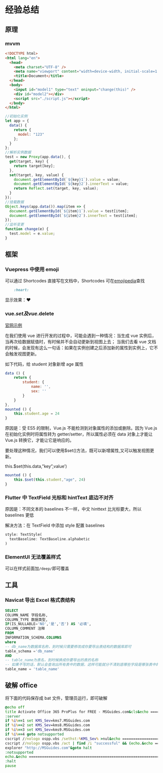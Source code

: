# 经验总结

## 原理

### mvvm

```html
<!DOCTYPE html>
<html lang="en">
  <head>
    <meta charset="UTF-8" />
    <meta name="viewport" content="width=device-width, initial-scale=1.0" />
    <title>Document</title>
  </head>
  <body>
    <input id="model1" type="text" oninput="change(this)" />
    <div id="model2"></div>
    <script src="./script.js"></script>
  </body>
</html>
```

```js
//初始化实例
let app = {
  data() {
    return {
      model: "123"
    };
  }
};
//解析实例数据
test = new Proxy(app.data(), {
  get(target, key) {
    return target[key];
  },
  set(target, key, value) {
    document.getElementById(`${key}1`).value = value;
    document.getElementById(`${key}2`).innerText = value;
    return Reflect.set(target, key, value);
  }
});
//挂载数据
Object.keys(app.data()).map(item => {
  document.getElementById(`${item}1`).value = test[item];
  document.getElementById(`${item}2`).innerText = test[item];
});
//监听变更
function change(e) {
  test.model = e.value;
}
```

## 框架

### Vuepress 中使用 emoji

可以通过 Shortcodes 直接写在文档中，Shortcodes 可在[emojipedia](https://emojipedia.org)查找

```markdown
    :heart:
```

显示效果：:heart:

### vue.$set及vue.$delete

[官网示例](https://cn.vuejs.org/v2/api/#Vue-set)

在我们使用 vue 进行开发的过程中，可能会遇到一种情况：当生成 vue 实例后，当再次给数据赋值时，有时候并不会自动更新到视图上去；
当我们去看 vue 文档的时候，会发现有这么一句话：如果在实例创建之后添加新的属性到实例上，它不会触发视图更新。

如下代码，给 student 对象新增 age 属性

```js
data () {
    return {
        student: {
            name: '',
            sex: ''
        }
    }
},
mounted () {
    this.student.age = 24
}
```

原因是：受 ES5 的限制，Vue.js 不能检测到对象属性的添加或删除。因为 Vue.js 在初始化实例时将属性转为 getter/setter，所以属性必须在 data 对象上才能让 Vue.js 转换它，才能让它是响应的。

要处理这种情况，我们可以使用\$set()方法，既可以新增属性,又可以触发视图更新。

this.\$set(this.data,”key”,value’)

```js
mounted () {
    this.$set(this.student,"age", 24)
}
```

### Flutter 中 TextField 光标和 hintText 底边不对齐

原因是：不同文本的 baselines 不一样，中文 hinttext 比光标要大，所以 baselines 更低

解决方法：在 TextField 中添加 style 配置 baselines

```dart
style: TextStyle(
  textBaseline: TextBaseline.alphabetic
)
```

### ElementUI 无法覆盖样式

可以在样式前面加`/deep/`即可覆盖

## 工具

### Navicat 导出 Excel 格式表结构

```sql
SELECT
COLUMN_NAME 字段名称,
COLUMN_TYPE 数据类型,
IF(IS_NULLABLE='NO','是','否') AS '必填',
COLUMN_COMMENT 注释
FROM
INFORMATION_SCHEMA.COLUMNS
where
-- db_name为数据库名称，到时候只需要修改成你要导出表结构的数据库即可
table_schema ='db_name'
AND
-- table_name为表名，到时候换成你要导出的表的名称
-- 如果不写的话，默认会查询出所有表中的数据，这样可能就分不清到底哪些字段是哪张表中的了
table_name = 'table_name'
```

## 破解 office

将下面的代码保存成 bat 文件，管理员运行，即可破解

```bat
@echo off
title Activate Office 365 ProPlus for FREE - MSGuides.com&cls&echo ============================================================================&echo #Project: Activating Microsoft software products for FREE without software&echo ============================================================================&echo.&echo #Supported products: Office 365 ProPlus (x86-x64)&echo.&echo.&(if exist "%ProgramFiles%\Microsoft Office\Office16\ospp.vbs" cd /d "%ProgramFiles%\Microsoft Office\Office16")&(if exist "%ProgramFiles(x86)%\Microsoft Office\Office16\ospp.vbs" cd /d "%ProgramFiles(x86)%\Microsoft Office\Office16")&(for /f %%x in ('dir /b ..\root\Licenses16\proplusvl_kms*.xrm-ms') do cscript ospp.vbs /inslic:"..\root\Licenses16\%%x" >nul)&(for /f %%x in ('dir /b ..\root\Licenses16\proplusvl_mak*.xrm-ms') do cscript ospp.vbs /inslic:"..\root\Licenses16\%%x" >nul)&echo.&echo ============================================================================&echo Activating your Office...&cscript //nologo ospp.vbs /unpkey:WFG99 >nul&cscript //nologo ospp.vbs /unpkey:DRTFM >nul&cscript //nologo ospp.vbs /unpkey:BTDRB >nul&cscript //nologo ospp.vbs /inpkey:XQNVK-8JYDB-WJ9W3-YJ8YR-WFG99 >nul&set i=1
:server
if %i%==1 set KMS_Sev=kms7.MSGuides.com
if %i%==2 set KMS_Sev=kms8.MSGuides.com
if %i%==3 set KMS_Sev=kms9.MSGuides.com
if %i%==4 goto notsupported
cscript //nologo ospp.vbs /sethst:%KMS_Sev% >nul&echo ============================================================================&echo.&echo.
cscript //nologo ospp.vbs /act | find /i "successful" && (echo.&echo ============================================================================&echo.&echo #My official blog: MSGuides.com&echo.&echo #How it works: bit.ly/kms-server&echo.&echo #Please feel free to contact me at msguides.com@gmail.com if you have any questions or concerns.&echo.&echo #Please consider supporting this project: donate.msguides.com&echo #Your support is helping me keep my servers running everyday!&echo.&echo ============================================================================&choice /n /c YN /m "Would you like to visit my blog [Y,N]?" & if errorlevel 2 exit) || (echo The connection to my KMS server failed! Trying to connect to another one... & echo Please wait... & echo. & echo. & set /a i+=1 & goto server)
explorer "http://MSGuides.com"&goto halt
:notsupported
echo.&echo ============================================================================&echo Sorry! Your version is not supported.&echo Please try installing the latest version here: bit.ly/odt2k16
:halt
pause
```

<Valine></Valine>
